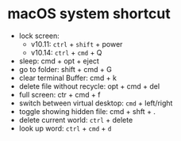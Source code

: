 # macOS system shortcut

- lock screen:
  - v10.11: `ctrl` + `shift` + power
  - v10.14: `ctrl` + `cmd` + Q
- sleep: cmd + opt + eject
- go to folder: shift + cmd + G
- clear terminal Buffer: cmd + k
- delete file without recycle: opt + cmd + del
- full screen: ctr + cmd + f
- switch between virtual desktop: `cmd` + left/right
- toggle showing hidden file: cmd + shft + .
- delete current world: `ctrl` + delete
- look up word: `ctrl` + `cmd` + `d`
